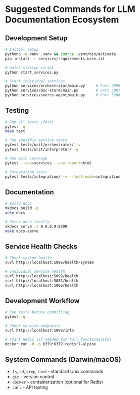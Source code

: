 # Suggested Commands for LLM Documentation Ecosystem

## Development Setup
```bash
# Initial setup
python3 -m venv .venv && source .venv/bin/activate
pip install -r services/requirements.base.txt

# Quick startup script
python start_services.py

# Start individual services
python services/orchestrator/main.py     # Port 5099
python services/doc-store/main.py        # Port 5087  
python services/source-agent/main.py     # Port 5000
```

## Testing
```bash
# Run all tests (fast)
pytest -q
make test

# Run specific service tests
pytest tests/unit/orchestrator/ -v
pytest tests/unit/interpreter/ -q

# Run with coverage
pytest --cov=services --cov-report=html

# Integration tests
pytest tests/integration/ -v --test-mode=integration
```

## Documentation
```bash
# Build docs
mkdocs build -q
make docs

# Serve docs locally
mkdocs serve -a 0.0.0.0:8000
make docs-serve
```

## Service Health Checks
```bash
# Check system health
curl http://localhost:5099/health/system

# Individual service health
curl http://localhost:5099/health
curl http://localhost:5087/health
curl http://localhost:5000/health
```

## Development Workflow
```bash
# Run tests before committing
pytest -q

# Check service endpoints
curl http://localhost:5099/info

# Start Redis (if needed for full functionality)
docker run -d -p 6379:6379 redis:7-alpine
```

## System Commands (Darwin/macOS)
- `ls`, `cd`, `grep`, `find` - standard Unix commands
- `git` - version control
- `docker` - containerization (optional for Redis)
- `curl` - API testing